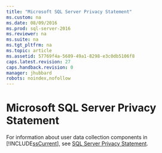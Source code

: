 ```yaml
---
title: "Microsoft SQL Server Privacy Statement"
ms.custom: na
ms.date: 08/09/2016
ms.prod: sql-server-2016
ms.reviewer: na
ms.suite: na
ms.tgt_pltfrm: na
ms.topic: article
ms.assetid: 57769f4a-5689-49a1-8298-e3c0db5106f8
caps.latest.revision: 27
caps.handback.revision: 0
manager: jhubbard
robots: noindex,nofollow
---
```

# Microsoft SQL Server Privacy Statement
For information about user data collection components in [!INCLUDE[ssCurrent](../../Topics/TopicNameContainA/tokens/ssCurrent_md.md)], see [SQL Server Privacy Statement](http://go.microsoft.com/fwlink/?LinkID=398120).